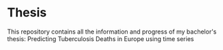 # Thesis
This repository contains all the information and progress of my bachelor's thesis: Predicting Tuberculosis Deaths in Europe using time series
